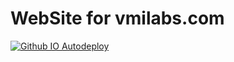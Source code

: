 # WebSite for vmilabs.com

[![Github IO Autodeploy](https://github.com/openvmi/vmilabs.com/actions/workflows/blank.yml/badge.svg?branch=master)](https://github.com/openvmi/vmilabs.com/actions/workflows/blank.yml)


